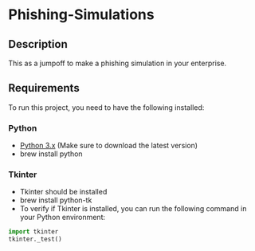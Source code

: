 
# Phishing-Simulations

## Description
This as a jumpoff to make a phishing simulation in your enterprise.
## Requirements

To run this project, you need to have the following installed:

### Python
- [Python 3.x](https://www.python.org/downloads/) (Make sure to download the latest version)
- brew install python

### Tkinter
- Tkinter should be installed
- brew install python-tk
- To verify if Tkinter is installed, you can run the following command in your Python environment:

```python
import tkinter
tkinter._test()
